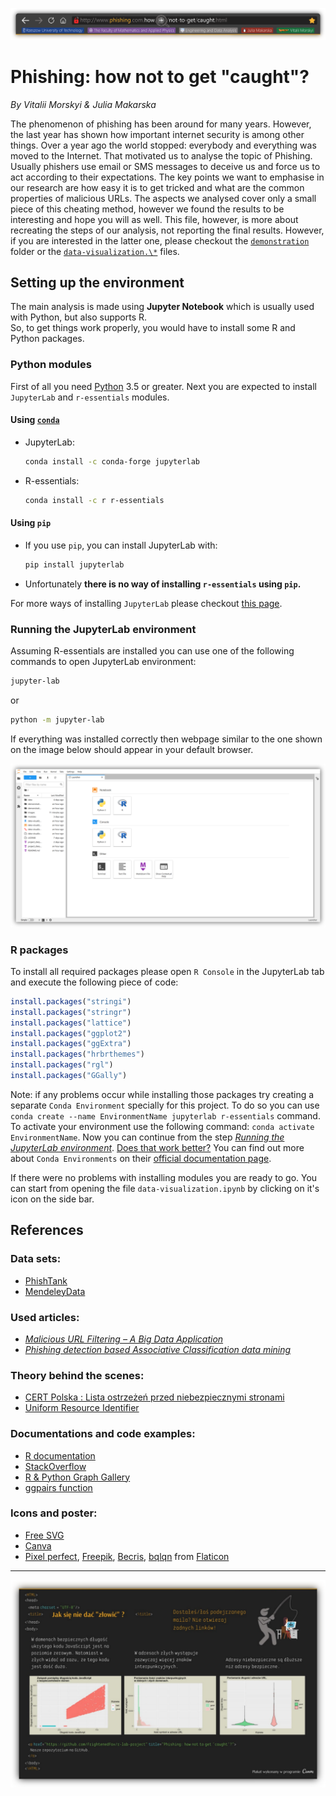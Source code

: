 <p align="center">
  <img src="./images/browser_README_450dpi.png" alt="Phishing: how not to get 'caught'?">
</p>

# Phishing: how not to get "caught"?

*By Vitalii Morskyi & Julia Makarska*

The phenomenon of phishing has been around for many years. However, the last year has shown how important internet security is among other things. Over a year ago the world stopped: everybody and everything was moved to the Internet. That motivated us to analyse the topic of Phishing. Usually phishers use email or SMS messages to deceive us and force us to act according to their expectations. The key points we want to emphasise in our research are how easy it is to get tricked and what are the common properties of malicious URLs. The aspects we analysed cover only a small piece of this cheating method, however we found the results to be interesting and hope you will as well. This file, however, is more about recreating the steps of our analysis, not reporting the final results. However, if you are interested in the latter one, please checkout the [`demonstration`](https://github.com/FrightenedFox/r-lab-project/tree/main/demonstration) folder or the [`data-visualization.\*`](https://github.com/FrightenedFox/r-lab-project/blob/main/data-visualization.pdf) files. 


## Setting up the environment

The main analysis is made using **Jupyter Notebook** which is usually used with Python, but also supports R.  
So, to get things work properly, you would have to install some R and Python packages.

### Python modules

First of all you need [Python](https://www.python.org/downloads/) 3.5 or greater. Next you are expected to install `JupyterLab` and `r-essentials` modules. 

#### Using [`conda`](https://docs.conda.io/en/latest/miniconda.html)

 - JupyterLab:

	```bash
	conda install -c conda-forge jupyterlab
	```

 - R-essentials:

 	```bash
 	conda install -c r r-essentials 
 	```

#### Using `pip`

 - If you use `pip`, you can install JupyterLab with:

 	```bash
 	pip install jupyterlab
 	```
 - Unfortunately **there is no way of installing `r-essentials` using `pip`.**

For more ways of installing `JupyterLab` please checkout [this page](https://jupyterlab.readthedocs.io/en/stable/getting_started/installation.html).

### Running the JupyterLab environment

Assuming R-essentials are installed you can use one of the following commands to open JupyterLab environment:

```bash
jupyter-lab
```

or 

```bash
python -m jupyter-lab
```

If everything was installed correctly then webpage similar to the one shown on the image below should appear in your default browser. 

<p align="center">
  <img src="./images/README_JupyterLab_450pdi.png" alt="Example of the JupyterLab environment">
</p>

### R packages

To install all required packages please open `R Console` in the JupyterLab tab and execute the following piece of code:

```R
install.packages("stringi")
install.packages("stringr")
install.packages("lattice")
install.packages("ggplot2")
install.packages("ggExtra")
install.packages("hrbrthemes")
install.packages("rgl")
install.packages("GGally")
```

Note: if any problems occur while installing those packages try creating a separate `Conda Environment` specially for this project. To do so you can use `conda create --name EnvironmentName jupyterlab r-essentials` command. To activate your environment use the following command: `conda activate EnvironmentName`. Now you can continue from the step <a href="#running-the-jupyterlab-environment"><em>Running the JupyterLab environment</em></a>. [Does that work better?](https://github.com/FrightenedFox/r-lab-project#running-the-jupyterlab-environmenta) You can find out more about `Conda Environments` on their [official documentation page](https://docs.conda.io/projects/conda/en/latest/user-guide/tasks/manage-environments.html).

If there were no problems with installing modules you are ready to go. You can start from opening the file `data-visualization.ipynb` by clicking on it's icon on the side bar. 

## References

### Data sets:
- [PhishTank](https://research.aalto.fi/en/datasets/phishstorm-phishing-legitimate-url-dataset)
- [MendeleyData](https://data.mendeley.com/datasets/gdx3pkwp47/2)

### Used articles: 
- [*Malicious URL Filtering – A Big Data Application*](https://www.semanticscholar.org/paper/Malicious-URL-filtering-%E2%80%94-A-big-data-application-Lin-Chiu/c46092506e36d8d5e4bea3c7bf507b2bb3c079d1#paper-header)
- [*Phishing detection based Associative Classification data mining*](https://www.sciencedirect.com/science/article/abs/pii/S0957417414001481?via%3Dihub)

### Theory behind the scenes: 
- [CERT Polska : Lista ostrzeżeń przed niebezpiecznymi stronami](https://cert.pl/posts/2020/03/ostrzezenia_phishing/)
- [Uniform Resource Identifier](https://en.wikipedia.org/wiki/Uniform_Resource_Identifier)

### Documentations and code examples:
- [R documentation](https://www.rdocumentation.org/)
- [StackOverflow](https://stackoverflow.com/)
- [R & Python Graph Gallery](https://www.r-graph-gallery.com/about.html)
- [ggpairs function](https://ggobi.github.io/ggally/reference/ggpairs.html)

### Icons and poster: 
- [Free SVG](https://freesvg.org/)
- [Canva](https://www.canva.com/)
- [Pixel perfect](https://www.flaticon.com/authors/pixel-perfect), [Freepik](https://www.freepik.com), [Becris](https://creativemarket.com/Becris), [bqlqn](https://www.flaticon.com/authors/bqlqn)  from [Flaticon](https://www.flaticon.com/)

---

<p align="center">
  <img src="./images/README_poster_450pdi.png" alt="Poster of the project">
</p>